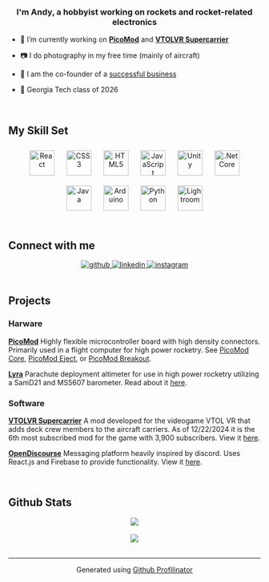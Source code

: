 
### <div align="center">I'm Andy, a hobbyist working on rockets and rocket-related electronics</div>  
  

- 🔭 I’m currently working on [<b>PicoMod</b>](https://github.com/the-faulty/picomod)  and [<b>VTOLVR Supercarrier</b>](https://github.com/The-Faulty/VTOLVR-Supercarrier)
  

- 📷 I do photography in my free time (mainly of aircraft)  
  

- 🤵 I am the co-founder of a [successful business ](https://tonalshelf.com) 
  

- 🐝 Georgia Tech class of 2026  
  

<br/>  


## My Skill Set  

<div align="center">  
<a href="https://reactjs.org/" target="_blank"><img style="margin: 10px" src="https://profilinator.rishav.dev/skills-assets/react-original-wordmark.svg" alt="React" height="50" /></a>  
<a href="https://www.w3schools.com/css/" target="_blank"><img style="margin: 10px" src="https://profilinator.rishav.dev/skills-assets/css3-original-wordmark.svg" alt="CSS3" height="50" /></a>  
<a href="https://en.wikipedia.org/wiki/HTML5" target="_blank"><img style="margin: 10px" src="https://profilinator.rishav.dev/skills-assets/html5-original-wordmark.svg" alt="HTML5" height="50" /></a>  
<a href="https://www.javascript.com/" target="_blank"><img style="margin: 10px" src="https://profilinator.rishav.dev/skills-assets/javascript-original.svg" alt="JavaScript" height="50" /></a>  
<a href="https://unity.com/" target="_blank"><img style="margin: 10px" src="https://profilinator.rishav.dev/skills-assets/unity.png" alt="Unity" height="50" /></a>  
<a href="https://dotnet.microsoft.com/download" target="_blank"><img style="margin: 10px" src="https://profilinator.rishav.dev/skills-assets/dotnetcore.png" alt=".Net Core" height="50" /></a>  
<a href="https://www.java.com/" target="_blank"><img style="margin: 10px" src="https://profilinator.rishav.dev/skills-assets/java-original-wordmark.svg" alt="Java" height="50" /></a>  
<a href="https://www.arduino.cc/" target="_blank"><img style="margin: 10px" src="https://profilinator.rishav.dev/skills-assets/arduino.png" alt="Arduino" height="50" /></a>  
<a href="https://www.python.org/" target="_blank"><img style="margin: 10px" src="https://profilinator.rishav.dev/skills-assets/python-original.svg" alt="Python" height="50" /></a>  
<a href="https://www.adobe.com/products/photoshop-lightroom.html" target="_blank"><img style="margin: 10px" src="https://profilinator.rishav.dev/skills-assets/lightroom.png" alt="Lightroom" height="50" /></a>  
</div> 

<br/>  


## Connect with me  
<div align="center">
<a href="https://github.com/the-faulty" target="_blank">
<img src=https://img.shields.io/badge/github-%2324292e.svg?&style=for-the-badge&logo=github&logoColor=white alt=github style="margin-bottom: 5px;" />
</a>
<a href="https://linkedin.com/in/andy-levine" target="_blank">
<img src=https://img.shields.io/badge/linkedin-%231E77B5.svg?&style=for-the-badge&logo=linkedin&logoColor=white alt=linkedin style="margin-bottom: 5px;" />
</a>
<a href="https://instagram.com/levine_andy" target="_blank">
<img src=https://img.shields.io/badge/instagram-%23000000.svg?&style=for-the-badge&logo=instagram&logoColor=white alt=instagram style="margin-bottom: 5px;" />
</a>  
</div>  
  

<br/>  


## Projects

### Harware
 [<b>PicoMod</b>](https://github.com/The-Faulty/PicoMod)
Highly flexible microcontroller board with high density connectors. Primarily used in a flight computer for high power rocketry. See [PicoMod Core](https://github.com/The-Faulty/PicoMod/tree/main/PicoMod%20Core), [PicoMod Eject](https://github.com/The-Faulty/PicoMod/tree/main/PicoMod%20Eject), or [PicoMod Breakout](https://github.com/The-Faulty/PicoMod/tree/main/PicoMod%20Breakout).

[<b>Lyra</b>](https://github.com/The-Faulty/Lyra)
Parachute deployment altimeter for use in high power rocketry utilizing a SamD21 and MS5607 barometer. Read about it [here](https://github.com/The-Faulty/Lyra/blob/main/README.md). 

### Software
[<b>VTOLVR Supercarrier</b>](https://github.com/The-Faulty/VTOLVR-Supercarrier)
A mod developed for the videogame VTOL VR that adds deck crew members to the aircraft carriers. As of 12/22/2024 it is the 6th most subscribed mod for the game with 3,900 subscribers. View it [here](https://steamcommunity.com/sharedfiles/filedetails/?id=3284576498).

[<b>OpenDiscourse</b>](https://github.com/The-Faulty/openDiscourse)
Messaging platform heavily inspired by discord. Uses React.js and Firebase to provide functionality. View it [here](https://pgcm5.csb.app/).


<br/>  


## Github Stats  
<div align="center"><img src="https://github-readme-stats.vercel.app/api?username=the-faulty&show_icons=true&count_private=true&hide_border=true&hide_rank=true" align="center" /></div>  

<br/>  


<div align="center">
<img src="https://komarev.com/ghpvc/?username=the-faulty&&style=flat-square" align="center" />
</div>  

<br />

----
<div align="center">Generated using <a href="https://profilinator.rishav.dev/" target="_blank">Github Profilinator</a></div>
